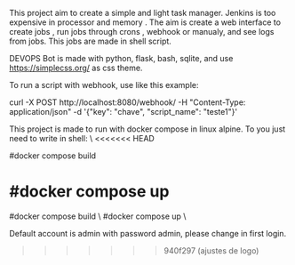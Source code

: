 This project aim to create a simple and light task manager. Jenkins is too expensive in processor and memory .
The aim is create a web interface to create jobs , run jobs through crons , webhook or manualy, and see logs from jobs.
This jobs are made in shell script.


DEVOPS Bot is made with python, flask, bash, sqlite, and use https://simplecss.org/
as css theme.

To run a script with webhook, use like this example:

curl -X POST http://localhost:8080/webhook/   -H "Content-Type: application/json"  -d '{"key": "chave", "script_name": "teste1"}'


This project is made to run with docker compose in linux alpine. To you just need to write in shell: \\
<<<<<<< HEAD

#docker compose build 

#docker compose up 
=======
#docker compose build \\
#docker compose up \\

Default account is admin with password admin, please change in first login.
>>>>>>> 940f297 (ajustes de logo)
